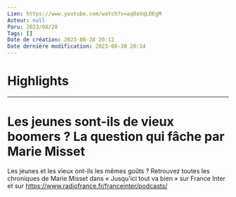 ```yaml
---
Lien: https://www.youtube.com/watch?v=aq0aVqLDEgM
Auteur: null
Paru: 2023/08/28
Tags: []
Date de création: 2023-08-28 20:12
Date dernière modification: 2023-08-30 20:14
---
```

# Highlights


---
# Les jeunes sont-ils de vieux boomers ? La question qui fâche par Marie Misset
Les jeunes et les vieux ont-ils les mêmes goûts ? Retrouvez toutes les chroniques de Marie Misset dans « Jusqu'ici tout va bien » sur France Inter et sur https://www.radiofrance.fr/franceinter/podcasts/